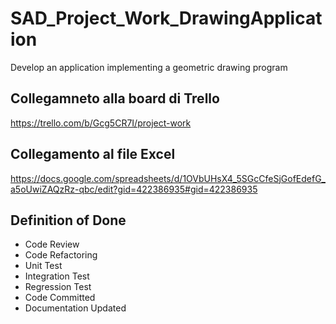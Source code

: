 # SAD_Project_Work_DrawingApplication
Develop an application implementing a geometric drawing program

## Collegamneto alla board di Trello
https://trello.com/b/Gcg5CR7I/project-work

## Collegamento al file Excel
https://docs.google.com/spreadsheets/d/1OVbUHsX4_5SGcCfeSjGofEdefG_a5oUwiZAQzRz-qbc/edit?gid=422386935#gid=422386935

## Definition of Done
- Code Review
- Code Refactoring
- Unit Test
- Integration Test
- Regression Test
- Code Committed
- Documentation Updated
